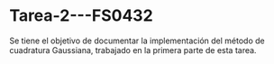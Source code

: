 # Tarea-2---FS0432
Se tiene el objetivo de documentar la implementación del método de cuadratura Gaussiana, trabajado en la primera parte de esta tarea.



